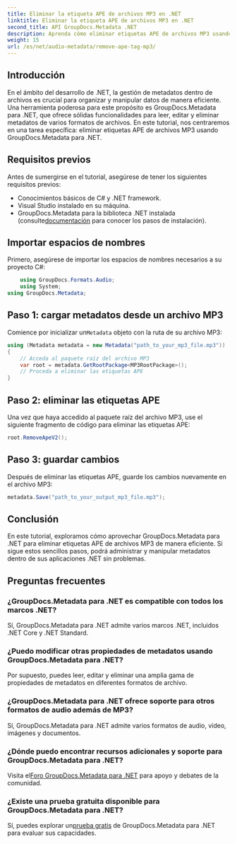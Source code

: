 ```yaml
---
title: Eliminar la etiqueta APE de archivos MP3 en .NET
linktitle: Eliminar la etiqueta APE de archivos MP3 en .NET
second_title: API GroupDocs.Metadata .NET
description: Aprenda cómo eliminar etiquetas APE de archivos MP3 usando GroupDocs.Metadata para .NET. Administre metadatos sin esfuerzo en sus aplicaciones .NET.
weight: 15
url: /es/net/audio-metadata/remove-ape-tag-mp3/
---
```

## Introducción
En el ámbito del desarrollo de .NET, la gestión de metadatos dentro de archivos es crucial para organizar y manipular datos de manera eficiente. Una herramienta poderosa para este propósito es GroupDocs.Metadata para .NET, que ofrece sólidas funcionalidades para leer, editar y eliminar metadatos de varios formatos de archivos. En este tutorial, nos centraremos en una tarea específica: eliminar etiquetas APE de archivos MP3 usando GroupDocs.Metadata para .NET. 
## Requisitos previos
Antes de sumergirse en el tutorial, asegúrese de tener los siguientes requisitos previos:
- Conocimientos básicos de C# y .NET framework.
- Visual Studio instalado en su máquina.
-  GroupDocs.Metadata para la biblioteca .NET instalada (consulte[documentación](https://tutorials.groupdocs.com/metadata/net/) para conocer los pasos de instalación).

## Importar espacios de nombres
Primero, asegúrese de importar los espacios de nombres necesarios a su proyecto C#:
```csharp
    using GroupDocs.Formats.Audio;
    using System;
using GroupDocs.Metadata;
```
## Paso 1: cargar metadatos desde un archivo MP3
 Comience por inicializar un`Metadata` objeto con la ruta de su archivo MP3:
```csharp
using (Metadata metadata = new Metadata("path_to_your_mp3_file.mp3"))
{
    // Acceda al paquete raíz del archivo MP3
    var root = metadata.GetRootPackage<MP3RootPackage>();
    // Proceda a eliminar las etiquetas APE
}
```
## Paso 2: eliminar las etiquetas APE
Una vez que haya accedido al paquete raíz del archivo MP3, use el siguiente fragmento de código para eliminar las etiquetas APE:
```csharp
root.RemoveApeV2();
```
## Paso 3: guardar cambios
Después de eliminar las etiquetas APE, guarde los cambios nuevamente en el archivo MP3:
```csharp
metadata.Save("path_to_your_output_mp3_file.mp3");
```

## Conclusión
En este tutorial, exploramos cómo aprovechar GroupDocs.Metadata para .NET para eliminar etiquetas APE de archivos MP3 de manera eficiente. Si sigue estos sencillos pasos, podrá administrar y manipular metadatos dentro de sus aplicaciones .NET sin problemas.

## Preguntas frecuentes
### ¿GroupDocs.Metadata para .NET es compatible con todos los marcos .NET?
Sí, GroupDocs.Metadata para .NET admite varios marcos .NET, incluidos .NET Core y .NET Standard.
### ¿Puedo modificar otras propiedades de metadatos usando GroupDocs.Metadata para .NET?
Por supuesto, puedes leer, editar y eliminar una amplia gama de propiedades de metadatos en diferentes formatos de archivo.
### ¿GroupDocs.Metadata para .NET ofrece soporte para otros formatos de audio además de MP3?
Sí, GroupDocs.Metadata para .NET admite varios formatos de audio, vídeo, imágenes y documentos.
### ¿Dónde puedo encontrar recursos adicionales y soporte para GroupDocs.Metadata para .NET?
 Visita el[Foro GroupDocs.Metadata para .NET](https://forum.groupdocs.com/c/metadata/14) para apoyo y debates de la comunidad.
### ¿Existe una prueba gratuita disponible para GroupDocs.Metadata para .NET?
 Sí, puedes explorar un[prueba gratis](https://releases.groupdocs.com/) de GroupDocs.Metadata para .NET para evaluar sus capacidades.